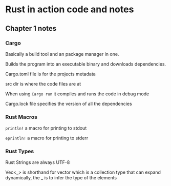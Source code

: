 # Rust in action code and notes

## Chapter 1 notes

### Cargo

Basically a build tool and an package manager in one.

Builds the program into an executable binary and downloads dependencies.

Cargo.toml file is for the projects metadata

src dir is where the code files are at

When using ```Cargo run``` it compiles and runs the code in debug mode

Cargo.lock file specifies the version of all the dependencies

### Rust Macros

```println!``` a macro for printing to stdout

```eprintln!``` a macro for printing to stderr

### Rust Types

Rust Strings are always UTF-8

Vec<_> is shorthand for vector which is a collection type that can expand dynamically, the _ is to infer the type of the elements


